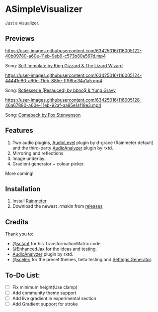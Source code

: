 # ASimpleVisualizer

Just a visualizer.

## Previews

https://user-images.githubusercontent.com/63425016/116005122-40b09780-a60e-11eb-9eb9-c573b80a567d.mp4

Song: [Self Immolate by King Gizzard & The Lizard Wizard](https://www.youtube.com/watch?v=cmAlQvDQGoI)

https://user-images.githubusercontent.com/63425016/116005124-44441e80-a60e-11eb-885e-ff98bc34a1a5.mp4

Song: [Rotiesserie (Resauced) by bbno$ & Yung Gravy](https://www.youtube.com/watch?v=qYCb8C6LRkY)

https://user-images.githubusercontent.com/63425016/116005128-46a67880-a60e-11eb-92af-aa95e1af18e3.mp4

Song: [Comeback by Fox Stenvenson](https://www.youtube.com/watch?v=d_7ZSMTnwVs)

## Features

1. Two audio plugins, [AudioLevel](https://docs.rainmeter.net/manual/plugins/audiolevel/) plugin by d-grace (Rainmeter default) and the third-party [AudioAnalyzer](https://github.com/d-uzlov/Rainmeter-Plugins-by-rxtd]) plugin by rxtd.
2. Mirroring and reflections.
3. Image underlay.
4. Gradient generator + colour picker.

More coming!

## Installation

1. Install [Rainmeter](https://rainmeter.net/)
2. Download the newest .rmskin from [releases](https://github.com/deathcrafter/ASimpleVisualizer/releases/latest)

## Credits

Thank you to: 

* [@sctanf](https://github.com/sctanf) for his TransformationMatrix code.
* [@EnhancedJax](https://github.com/EnhancedJax) for the ideas and testing.
* [AudioAnalyzer](https://github.com/d-uzlov/Rainmeter-Plugins-by-rxtd]) plugin by rxtd.
* [@sceleri](https://github.com/sceleri) for the preset themes, beta testing and [Settings Generator](https://github.com/sceleri/settings). 

## To-Do List:
- [ ] Fix minimum height(Use clamp)
- [ ] Add community theme support
- [ ] Add live gradient in experimental section
- [ ] Add Gradient support for stroke
